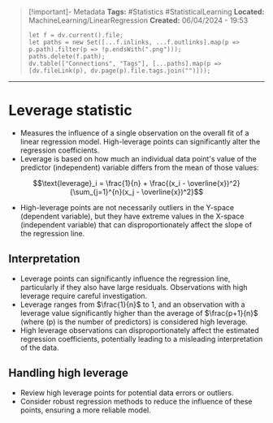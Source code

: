 > [!important]- Metadata
> **Tags:** #Statistics #StatisticalLearning 
> **Located:** MachineLearning/LinearRegression
> **Created:** 06/04/2024 - 19:53
> ```dataviewjs
> let f = dv.current().file;
> let paths = new Set([...f.inlinks, ...f.outlinks].map(p => p.path).filter(p => !p.endsWith(".png")));
> paths.delete(f.path);
> dv.table(["Connections", "Tags"], [...paths].map(p => [dv.fileLink(p), dv.page(p).file.tags.join("")]));
> ```

___
# Leverage statistic
- Measures the influence of a single observation on the overall fit of a linear regression model. High-leverage points can significantly alter the regression coefficients.
- Leverage is based on how much an individual data point's value of the predictor (independent) variable differs from the mean of those values:

$$\text{leverage}_i = \frac{1}{n} + \frac{(x_i - \overline{x})^2}{\sum_{j=1}^{n}(x_j - \overline{x})^2}$$

- High-leverage points are not necessarily outliers in the Y-space (dependent variable), but they have extreme values in the X-space (independent variable) that can disproportionately affect the slope of the regression line.
## Interpretation
- Leverage points can significantly influence the regression line, particularly if they also have large residuals. Observations with high leverage require careful investigation.
- Leverage ranges from $\frac{1}{n}$ to 1, and an observation with a leverage value significantly higher than the average of $\frac{p+1}{n}$ (where \(p\) is the number of predictors) is considered high leverage.
- High leverage observations can disproportionately affect the estimated regression coefficients, potentially leading to a misleading interpretation of the data.

## Handling high leverage 
- Review high leverage points for potential data errors or outliers.
- Consider robust regression methods to reduce the influence of these points, ensuring a more reliable model.
